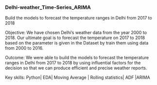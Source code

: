 ### Delhi-weather_Time-Series_ARIMA
Build the models to forecast the temperature ranges in Delhi from 2017 to 2018 


Objective: We have chosen Delhi’s weather data from the year 2000 to 2018. Our ultimate goal is to forecast the temperature on 2017 to 2018 based on the parameter is given in the Dataset by train them using data from 2000 to 2016.   

Outcome: We were able to build the models to forecast the temperature ranges in Delhi from 2017 to 2018 by using influential factors for the decision so that we can produce efficient and precise weather reports. 
 
Key skills: Python| EDA| Moving Average | Rolling statistics| ADF |ARIMA 
